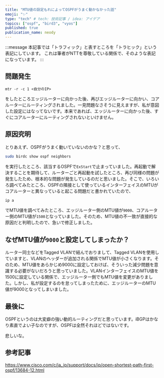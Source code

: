 ```yaml
---
title: "MTU値の設定もれによってOSPFがうまく動かなかった話"
emoji: "✨"
type: "tech" # tech: 技術記事 / idea: アイデア
topics: ["ospf", "bird3", "vyos"]
published: true
publication_name: neody
---
```

:::message
本記事では「トラフィック」と表すところを「トラヒック」という表記にしています。
これは筆者がNTTを尊敬している関係で、そのような表記になっています。
:::

## 問題発生
```
mtr -r -c 1 <自分のIP>
```
をしたところエッジルーターに向かった後、再びエッジルーターに向かい、コアルーターにルーティングされました。一見問題なさそうに見えますが、私が意図した設定にはなってないです。本来であれば、エッジルーターに向かった後、すぐにコアルーターにルーティングされないといけません。

## 原因究明
とりあえず、OSPFがうまく動いていないのかな？と思って、
```bash
sudo birdc show ospf neighbors
```
を実行したところ、該当するOSPFで`ExStart`で止まっていました。再起動で解決することを期待して、ルーターごと再起動を試したところ、再び同様の問題が発生したため、根本的な問題が発生しているのだと思いました。そこで、いろいろ調べてみたところ、OSPFの隣接として使っているインターフェイスのMTUがコアルーターと異なっていると起こる問題だと書かれていたので、
```bash
ip a
```
でMTU値を調べてみたところ、エッジルーター側のMTU値が`9000`、コアルーター側のMTU値が`1500`となっていました。そのため、MTU値の不一致が直接的な原因だと判明したので、急いで修正しました。

## なぜMTU値が`9000`と設定してしまったか？
ルーター同士などをTagged VLANで結んでおりまして、Tagged VLANを使用していますと、VLANのヘッダーが追加される関係でMTU値が小さくなります。そのため、MTU値をあらかじめ9000に設定しておけば、そういった減少問題を意識する必要がないだろうと思っていました。VLANインターフェイスのMTU値を1500に設定している関係で、エッジルーター側でもMTU値を変更がありました。しかし、私が設定するのを怠ってしまったために、エッジルーターのMTU値が9000となってしまいました。

## 最後に
OSPFというのは大変癖の強い動的ルーティングだと思っています。iBGPはかなり素直でよい子なのですが、OSPFは全然それほどではないです。

悲しいな。

## 参考記事
https://www.cisco.com/c/ja_jp/support/docs/ip/open-shortest-path-first-ospf/13684-12.html